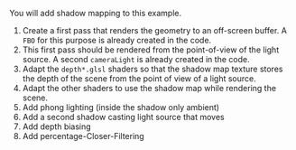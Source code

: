 You will add shadow mapping to this example.
1. Create a first pass that renders the geometry to an off-screen buffer. A `FBO` for this purpose is already created in the code.
1. This first pass should be rendered from the point-of-view of the light source. A second `cameraLight` is already created in the code.
1. Adapt the `depth*.glsl` shaders so that the shadow map texture stores the depth of the scene from the point of view of a light source.
1. Adapt the other shaders to use the shadow map while rendering the scene.
1. Add phong lighting (inside the shadow only ambient)
1. Add a second shadow casting light source that moves
1. Add depth biasing
1. Add percentage-Closer-Filtering
